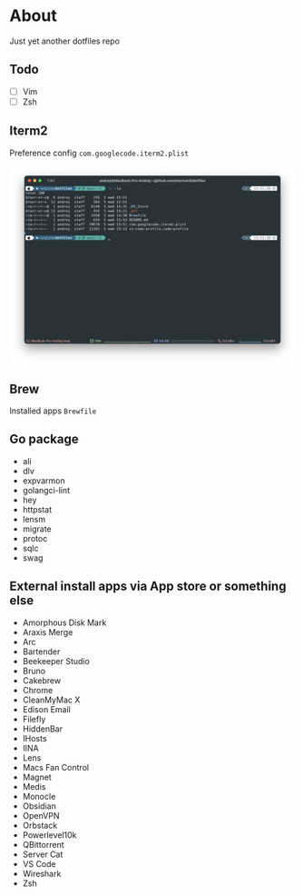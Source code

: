 # About

Just yet another dotfiles repo

## Todo

- [ ] Vim
- [ ] Zsh

## Iterm2

Preference config `com.googlecode.iterm2.plist`

![Image](image/iterm2.png)

## Brew

Installed apps `Brewfile`

## Go package

- ali
- dlv
- expvarmon
- golangci-lint
- hey
- httpstat
- lensm
- migrate
- protoc
- sqlc
- swag

## External install apps via App store or something else

- Amorphous Disk Mark
- Araxis Merge
- Arc
- Bartender
- Beekeeper Studio
- Bruno
- Cakebrew
- Chrome
- CleanMyMac X
- Edison Email
- Filefly
- HiddenBar
- IHosts
- IINA
- Lens
- Macs Fan Control
- Magnet
- Medis
- Monocle
- Obsidian
- OpenVPN
- Orbstack
- Powerlevel10k
- QBittorrent
- Server Cat
- VS Code
- Wireshark
- Zsh